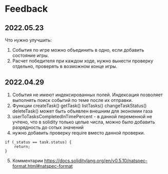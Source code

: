 # Feedback

## 2022.05.23

Что нужно улучшить:

1. События по игре можно объединить в одно, если добавить состояние игры.
2. Расчет победителя при каждом ходе, нужно вынести проверку отдельно, проверять в возможном конце игры.

## 2022.04.29

1. События не имеют индексированных полей. Индексация позволяет выполнять поиск событий
   по теме после их отправки.
2. Функции createTask() getTask() listTasks() changeTaskStatus() deleteTask() может быть объявлен внешним для экономии газа
3. userToTasksCompletedInTimePercent - в данной переменной не учтено, что в solidity только целые числа, можно было добавить разрядность до сотых значений
4. нужно добавить проверку require вместо данной проверки.

```
if (_status == task.status) {
    return;
}
```

5. Комментарии https://docs.soliditylang.org/en/v0.5.10/natspec-format.html#natspec-format
